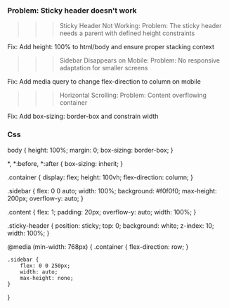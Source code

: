 ### Problem: Sticky header doesn't work

 >>> Sticky Header Not Working:
Problem:
 The sticky header needs a parent with defined height constraints

Fix:
 Add height: 100% to html/body and ensure proper stacking context

 >>> Sidebar Disappears on Mobile:
Problem:
 No responsive adaptation for smaller screens

Fix:
 Add media query to change flex-direction to column on mobile

 >>> Horizontal Scrolling:
Problem:
 Content overflowing container

Fix:
 Add box-sizing: border-box and constrain width


### Css

body {
    height: 100%;
    margin: 0;
    box-sizing: border-box;
}

*, *:before, *:after {
    box-sizing: inherit;
}

.container {
    display: flex;
    height: 100vh;
    flex-direction: column; 
}

.sidebar {
    flex: 0 0 auto; 
    width: 100%; 
    background: #f0f0f0;
    max-height: 200px;
    overflow-y: auto;
}

.content {
    flex: 1;
    padding: 20px;
    overflow-y: auto;
    width: 100%;
}

.sticky-header {
    position: sticky;
    top: 0;
    background: white;
    z-index: 10;
    width: 100%;
}

@media (min-width: 768px) {
    .container {
        flex-direction: row; 
    }
    
    .sidebar {
        flex: 0 0 250px;
        width: auto;
        max-height: none;
    }
}

